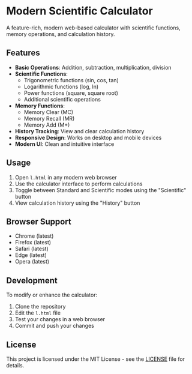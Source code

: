 # Modern Scientific Calculator

A feature-rich, modern web-based calculator with scientific functions, memory operations, and calculation history.

## Features

- **Basic Operations**: Addition, subtraction, multiplication, division
- **Scientific Functions**: 
  - Trigonometric functions (sin, cos, tan)
  - Logarithmic functions (log, ln)
  - Power functions (square, square root)
  - Additional scientific operations
- **Memory Functions**:
  - Memory Clear (MC)
  - Memory Recall (MR)
  - Memory Add (M+)
- **History Tracking**: View and clear calculation history
- **Responsive Design**: Works on desktop and mobile devices
- **Modern UI**: Clean and intuitive interface

## Usage

1. Open `l.html` in any modern web browser
2. Use the calculator interface to perform calculations
3. Toggle between Standard and Scientific modes using the "Scientific" button
4. View calculation history using the "History" button

## Browser Support

- Chrome (latest)
- Firefox (latest)
- Safari (latest)
- Edge (latest)
- Opera (latest)

## Development

To modify or enhance the calculator:

1. Clone the repository
2. Edit the `l.html` file
3. Test your changes in a web browser
4. Commit and push your changes

## License

This project is licensed under the MIT License - see the [LICENSE](LICENSE) file for details.
